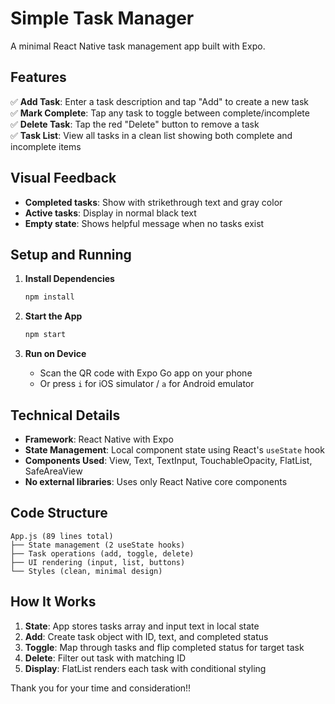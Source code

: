# Simple Task Manager

A minimal React Native task management app built with Expo.

## Features

✅ **Add Task**: Enter a task description and tap "Add" to create a new task  
✅ **Mark Complete**: Tap any task to toggle between complete/incomplete  
✅ **Delete Task**: Tap the red "Delete" button to remove a task  
✅ **Task List**: View all tasks in a clean list showing both complete and incomplete items  

## Visual Feedback

- **Completed tasks**: Show with strikethrough text and gray color
- **Active tasks**: Display in normal black text
- **Empty state**: Shows helpful message when no tasks exist

## Setup and Running

1. **Install Dependencies**
   ```bash
   npm install
   ```

2. **Start the App**
   ```bash
   npm start
   ```

3. **Run on Device**
   - Scan the QR code with Expo Go app on your phone
   - Or press `i` for iOS simulator / `a` for Android emulator

## Technical Details

- **Framework**: React Native with Expo
- **State Management**: Local component state using React's `useState` hook
- **Components Used**: View, Text, TextInput, TouchableOpacity, FlatList, SafeAreaView
- **No external libraries**: Uses only React Native core components

## Code Structure

```
App.js (89 lines total)
├── State management (2 useState hooks)
├── Task operations (add, toggle, delete)
├── UI rendering (input, list, buttons)
└── Styles (clean, minimal design)
```

## How It Works

1. **State**: App stores tasks array and input text in local state
2. **Add**: Create task object with ID, text, and completed status
3. **Toggle**: Map through tasks and flip completed status for target task
4. **Delete**: Filter out task with matching ID
5. **Display**: FlatList renders each task with conditional styling

Thank you for your time and consideration!!

